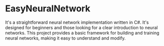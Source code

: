 # EasyNeuralNetwork
It's a straightforward neural network implementation written in C#. It's designed for beginners and those looking for a clear introduction to neural networks. This project provides a basic framework for building and training neural networks, making it easy to understand and modify.
